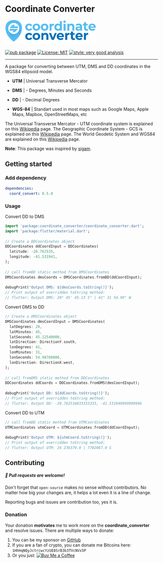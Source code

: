 # Coordinate Converter

<p align="left">
  <img src="assets/logo/logo.png" width="300" alt="logo">
</p>

[![pub package][pub_badge]][pub_badge_link]
[![License: MIT][license_badge]][license_badge_link]
[![style: very good analysis][badge]][badge_link]

---

A package for converting between UTM, DMS and DD coordinates in the WGS84 ellipsoid model.


- **UTM** | Universal Transverse Mercator
- **DMS** | - Degrees, Minutes and Seconds
- **DD** | - Decimal Degrees

- **WGS-84** | Standart used in most maps such as Google Maps, Apple Maps, Mapbox, OpenStreetMaps, etc


The Universal Transverse Mercator - UTM coordinate system is explained on this [Wikipedia](https://en.wikipedia.org/wiki/Universal_Transverse_Mercator_coordinate_system) page.
The Geographic Coordinate System - GCS is explained on this [Wikipedia](https://en.wikipedia.org/wiki/Geographic_coordinate_system) page.
The World Geodetic System and WGS84 are explained on this [Wikipedia](https://en.wikipedia.org/wiki/World_Geodetic_System#WGS84) page.

**Note**: This package was inspired by [sigam][sigam_link].

## Getting started

### Add dependency

```yaml
dependencies:
  coord_convert: 0.5.0
```

### Usage

Convert DD to DMS

```dart
import 'package:coordinate_converter/coordinate_converter.dart';
import 'package:flutter/material.dart';

// Create a DDCoordinates object
DDCoordinates ddCoordInput = DDCoordinates(
  latitude: -20.762535,
  longitude: -41.531941,
);

// call fromDD static method from DMSCoordinates
DMSCoordinates dmsCoords = DMSCoordinates.fromDD(ddCoordInput);

debugPrint('Output DMS: ${dmsCoords.toString()}');
// Print output of overridden toString method:
// flutter: Output DMS: 20° 45' 45.13 S" | 41° 31 54.99" W
```

Convert DMS to DD

```dart
// Create a DMSCoordinates object
DMSCoordinates dmsCoordInput = DMSCoordinates(
  latDegrees: 20,
  latMinutes: 45,
  latSeconds: 45.12540000,
  latDirection: DirectionY.south,
  lonDegrees: 41,
  lonMinutes: 31,
  lonSeconds: 54.98760000,
  lonDirection: DirectionX.west,
);

// call fromDMS static method from DDCoordinates
DDCoordinates ddCoords = DDCoordinates.fromDMS(dmsCoordInput);

debugPrint('Output DD: ${ddCoords.toString()}');
// Print output of overridden toString method:
// flutter: Output DD: -20.762534833333333, -41.531940999999996
```

Convert DD to UTM

```dart
// call fromDD static method from UTMCoordinates
UTMCoordinates utmCoord = UTMCoordinates.fromDD(ddCoordInput);

debugPrint('Output UTM: ${utmCoord.toString()}');
// Print output of overridden toString method:
// flutter: Output UTM: 24 236379.0 | 7702067.0 S
```

## Contributing

##### :beer: Pull requests are welcome!
Don't forget that `open-source` makes no sense without contributors. No matter how big your changes are, it helps a lot even it is a line of change.

Reporting bugs and issues are contribution too, yes it is.

### Donation
Your donation **motivates** me to work more on the **coordinate_converter** and resolve issues.
There are multiple ways to donate:

1. You can be my sponsor on [GitHub](https://github.com/sponsors/eamnicoletti)
2. If you are a fan of crypto, you can donate me Bitcoins here: `1HhHqNQyJctrcwcYzUE8SrB3b3TVcNVx5P`
3. Or you just: 
[![Buy Me a Coffee](https://img.buymeacoffee.com/button-api/?slug=eamnicoletq&button_colour=FFDD00&font_colour=000000&font_family=Cookie&outline_colour=000000&coffee_colour=ffffff)](https://www.buymeacoffee.com/eamnicoletq)

[badge]: https://img.shields.io/badge/style-very_good_analysis-B22C89.svg
[badge_link]: https://pub.dev/packages/very_good_analysis
[license_badge]: https://img.shields.io/badge/license-MIT-blue.svg
[license_badge_link]: https://opensource.org/licenses/MIT
[pub_badge]: https://img.shields.io/pub/v/coordinate_converter
[pub_badge_link]: https://pub.dartlang.org/packages/coordinate_converter
[sigam_link]: https://sigam.ambiente.sp.gov.br/sigam3/Controles/latlongutm.htm?latTxt=ctl00_con
